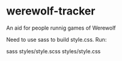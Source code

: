 werewolf-tracker
================

An aid for people runnig games of Werewolf

Need to use sass to build style.css. Run:

sass styles/style.scss styles/style.css